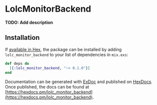 # LolcMonitorBackend

**TODO: Add description**

## Installation

If [available in Hex](https://hex.pm/docs/publish), the package can be installed
by adding `lolc_monitor_backend` to your list of dependencies in `mix.exs`:

```elixir
def deps do
  [{:lolc_monitor_backend, "~> 0.1.0"}]
end
```

Documentation can be generated with [ExDoc](https://github.com/elixir-lang/ex_doc)
and published on [HexDocs](https://hexdocs.pm). Once published, the docs can
be found at [https://hexdocs.pm/lolc_monitor_backend](https://hexdocs.pm/lolc_monitor_backend).

